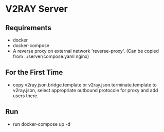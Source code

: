 # V2RAY Server

## Requirements
  - docker
  - docker-compose
  - A reverse proxy on external network 'reverse-proxy'. (Can be copied from ../server/compose.yaml nginx)

## For the First Time
  - copy v2ray.json.bridge.template or v2ray.json.terminate.template to v2ray.json, select appropriate outbound protocole for proxy and add users there.

## Run
  - run docker-compose up -d
